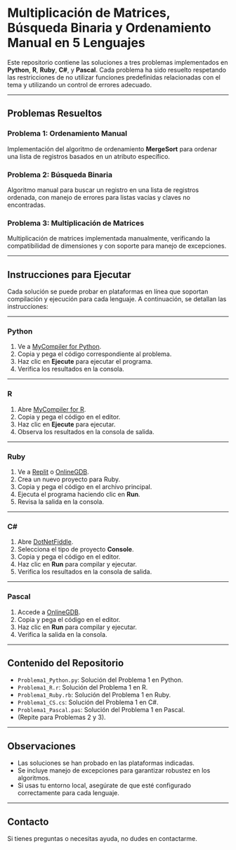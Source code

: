 # Multiplicación de Matrices, Búsqueda Binaria y Ordenamiento Manual en 5 Lenguajes

Este repositorio contiene las soluciones a tres problemas implementados en **Python**, **R**, **Ruby**, **C#**, y **Pascal**. Cada problema ha sido resuelto respetando las restricciones de no utilizar funciones predefinidas relacionadas con el tema y utilizando un control de errores adecuado.

---

## **Problemas Resueltos**

### **Problema 1: Ordenamiento Manual**
Implementación del algoritmo de ordenamiento **MergeSort** para ordenar una lista de registros basados en un atributo específico.

### **Problema 2: Búsqueda Binaria**
Algoritmo manual para buscar un registro en una lista de registros ordenada, con manejo de errores para listas vacías y claves no encontradas.

### **Problema 3: Multiplicación de Matrices**
Multiplicación de matrices implementada manualmente, verificando la compatibilidad de dimensiones y con soporte para manejo de excepciones.

---

## **Instrucciones para Ejecutar**

Cada solución se puede probar en plataformas en línea que soportan compilación y ejecución para cada lenguaje. A continuación, se detallan las instrucciones:

---

### **Python**
1. Ve a [MyCompiler for Python](https://www.mycompiler.io/es/new/python).
2. Copia y pega el código correspondiente al problema.
3. Haz clic en **Ejecute** para ejecutar el programa.
4. Verifica los resultados en la consola.

---

### **R**
1. Abre [MyCompiler for R](https://www.mycompiler.io/es/new/r).
2. Copia y pega el código en el editor.
3. Haz clic en **Ejecute** para ejecutar.
4. Observa los resultados en la consola de salida.

---

### **Ruby**
1. Ve a [Replit](https://replit.com/) o [OnlineGDB](https://www.onlinegdb.com/online_ruby_compiler).
2. Crea un nuevo proyecto para Ruby.
3. Copia y pega el código en el archivo principal.
4. Ejecuta el programa haciendo clic en **Run**.
5. Revisa la salida en la consola.

---

### **C#**
1. Abre [DotNetFiddle](https://dotnetfiddle.net/).
2. Selecciona el tipo de proyecto **Console**.
3. Copia y pega el código en el editor.
4. Haz clic en **Run** para compilar y ejecutar.
5. Verifica los resultados en la consola de salida.

---

### **Pascal**
1. Accede a [OnlineGDB](https://www.onlinegdb.com/online_pascal_compiler).
2. Copia y pega el código en el editor.
3. Haz clic en **Run** para compilar y ejecutar.
4. Verifica la salida en la consola.

---

## **Contenido del Repositorio**
- `Problema1_Python.py`: Solución del Problema 1 en Python.
- `Problema1_R.r`: Solución del Problema 1 en R.
- `Problema1_Ruby.rb`: Solución del Problema 1 en Ruby.
- `Problema1_CS.cs`: Solución del Problema 1 en C#.
- `Problema1_Pascal.pas`: Solución del Problema 1 en Pascal.
- (Repite para Problemas 2 y 3).

---

## **Observaciones**
- Las soluciones se han probado en las plataformas indicadas.
- Se incluye manejo de excepciones para garantizar robustez en los algoritmos.
- Si usas tu entorno local, asegúrate de que esté configurado correctamente para cada lenguaje.

---

## **Contacto**
Si tienes preguntas o necesitas ayuda, no dudes en contactarme.

